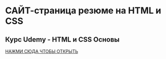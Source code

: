 # САЙТ-страница резюме на HTML и CSS
## Курс Udemy - HTML и CSS Основы

[НАЖМИ СЮДА ЧТОБЫ ОТКРЫТЬ](https://muxaulv.github.io/Portfolio/)
